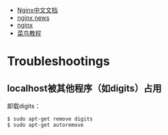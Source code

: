 
* [Nginx中文文档](http://www.nginx.cn/doc/)  
* [nginx news](http://nginx.org/)  
* [nginx](http://nginx.org/en/)  
* [菜鸟教程](http://www.runoob.com/linux/nginx-install-setup.html)  

# Troubleshootings
## localhost被其他程序（如digits）占用
卸载digits：  
```
$ sudo apt-get remove digits
$ sudo apt-get autoremove
```
